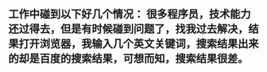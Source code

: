 工作中碰到以下好几个情况：
很多程序员，技术能力还过得去，但是有时候碰到问题了，找我过去解决，结果打开浏览器，我输入几个英文关键词，搜索结果出来的却是百度的搜索结果，可想而知，搜索结果很差。
- 
<!--stackedit_data:
eyJoaXN0b3J5IjpbLTIxNjM3MDQzOF19
-->